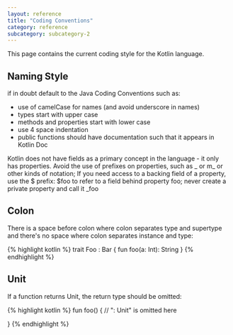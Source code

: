 ```yaml
---
layout: reference
title: "Coding Conventions"
category: reference
subcategory: subcategory-2
---
```


This page contains the current coding style for the Kotlin language.

## Naming Style
if in doubt default to the Java Coding Conventions such as:
* use of camelCase for names (and avoid underscore in names)
* types start with upper case
* methods and properties start with lower case
* use 4 space indentation
* public functions should have documentation such that it appears in Kotlin Doc

Kotlin does not have fields as a primary concept in the language - it only has properties. Avoid the use of prefixes on properties, such as _ or m_ or other kinds of notation; If you need access to a backing field of a property, use the $ prefix: $foo to refer to a field behind property foo; never create a private property and call it _foo

## Colon

There is a space before colon where colon separates type and supertype and there's no space where colon separates instance and type:

{% highlight kotlin %}
trait Foo : Bar {
    fun foo(a: Int): String
}
{% endhighlight %}

## Unit
If a function returns Unit, the return type should be omitted:

{% highlight kotlin %}
fun foo() { // ": Unit" is omitted here

}
{% endhighlight %}
